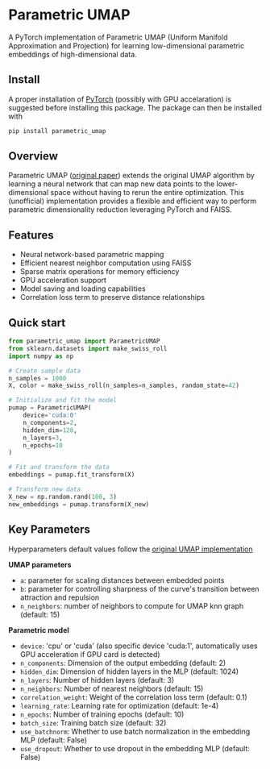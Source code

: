 # Parametric UMAP
A PyTorch implementation of Parametric UMAP (Uniform Manifold Approximation and Projection) for learning low-dimensional parametric embeddings of high-dimensional data.

## Install
A proper installation of [PyTorch](https://pytorch.org) (possibly with GPU accelaration) is suggested before installing this package. The package can then be installed with

```python
pip install parametric_umap
```

## Overview
Parametric UMAP ([original paper](https://arxiv.org/abs/2009.12981)) extends the original UMAP algorithm by learning a neural network that can map new data points to the lower-dimensional space without having to rerun the entire optimization. This (unofficial) implementation provides a flexible and efficient way to perform parametric dimensionality reduction leveraging PyTorch and FAISS.

## Features
- Neural network-based parametric mapping
- Efficient nearest neighbor computation using FAISS
- Sparse matrix operations for memory efficiency
- GPU acceleration support
- Model saving and loading capabilities
- Correlation loss term to preserve distance relationships

## Quick start
```python
from parametric_umap import ParametricUMAP
from sklearn.datasets import make_swiss_roll
import numpy as np

# Create sample data
n_samples = 1000
X, color = make_swiss_roll(n_samples=n_samples, random_state=42)

# Initialize and fit the model
pumap = ParametricUMAP(
    device='cuda:0'
    n_components=2,
    hidden_dim=128,
    n_layers=3,
    n_epochs=10
)

# Fit and transform the data
embeddings = pumap.fit_transform(X)

# Transform new data
X_new = np.random.rand(100, 3)
new_embeddings = pumap.transform(X_new)
```

## Key Parameters
Hyperparameters default values follow the [original UMAP implementation](https://umap-learn.readthedocs.io/en/latest/)

**UMAP parameters**
- `a`: parameter for scaling distances between embedded points
- `b`: parameter for controlling sharpness of the curve's transition between attraction and repulsion
- `n_neighbors`: number of neighbors to compute for UMAP knn graph (default: 15)

**Parametric model**
- `device`: 'cpu' or 'cuda' (also specific device 'cuda:1', automatically uses GPU acceleration if GPU card is detected)
- `n_components`: Dimension of the output embedding (default: 2)
- `hidden_dim`: Dimension of hidden layers in the MLP (default: 1024)
- `n_layers`: Number of hidden layers (default: 3)
- `n_neighbors`: Number of nearest neighbors (default: 15)
- `correlation_weight`: Weight of the correlation loss term (default: 0.1)
- `learning_rate`: Learning rate for optimization (default: 1e-4)
- `n_epochs`: Number of training epochs (default: 10)
- `batch_size`: Training batch size (default: 32)
- `use_batchnorm`: Whether to use batch normalization in the embedding MLP (default: False)
- `use_dropout`: Whether to use dropout in the embedding MLP (default: False)